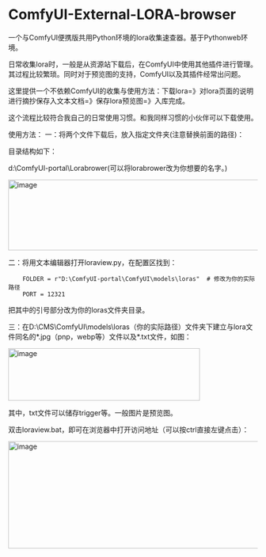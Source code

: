 # ComfyUI-External-LORA-browser

一个与ComfyUI便携版共用Python环境的lora收集速查器。基于Pythonweb环境。

日常收集lora时，一般是从资源站下载后，在ComfyUI中使用其他插件进行管理。其过程比较繁琐。同时对于预览图的支持，ComfyUI以及其插件经常出问题。

这里提供一个不依赖ComfyUI的收集与使用方法：下载lora=》对lora页面的说明进行摘抄保存入文本文档=》保存lora预览图=》入库完成。

这个流程比较符合我自己的日常使用习惯。和我同样习惯的小伙伴可以下载使用。

使用方法：
一：将两个文件下载后，放入指定文件夹(注意替换前面的路径)：

目录结构如下：

d:\ComfyUI-portal\Lorabrower(可以将lorabrower改为你想要的名字。)


<img width="617" height="143" alt="image" src="https://github.com/user-attachments/assets/0b65293f-02e5-40f8-87da-fe5c551b3f2f" />

                      
二：将用文本编辑器打开loraview.py，在配置区找到：

        FOLDER = r"D:\ComfyUI-portal\ComfyUI\models\loras"  # 修改为你的实际路径
        PORT = 12321
        
把其中的引号部分改为你的loras文件夹目录。

三：在D:\CMS\ComfyUI\models\loras（你的实际路径）文件夹下建立与lora文件同名的*.jpg（pnp，webp等）文件以及*.txt文件，如图：

<img width="387" height="106" alt="image" src="https://github.com/user-attachments/assets/2578d3c7-969b-4237-ab83-17cad6683d8f" />

其中，txt文件可以储存trigger等。一般图片是预览图。

双击loraview.bat，即可在浏览器中打开访问地址（可以按ctrl直接左键点击）：

<img width="695" height="217" alt="image" src="https://github.com/user-attachments/assets/5ab2ea82-6675-43fc-93d1-3d3f87fe04a0" />
